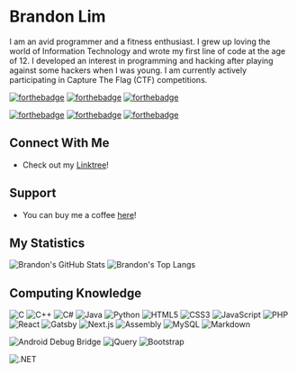 # Brandon Lim
I am an avid programmer and a fitness enthusiast. I grew up loving the world of Information Technology and wrote my first line of code at the age of 12. I developed an interest in programming and hacking after playing against some hackers when I was young. I am currently actively participating in Capture The Flag (CTF) competitions.

[![forthebadge](https://forthebadge.com/images/badges/powered-by-coffee.svg)](https://forthebadge.com)
[![forthebadge](https://forthebadge.com/images/badges/built-with-swag.svg)](https://forthebadge.com)
[![forthebadge](https://forthebadge.com/images/badges/makes-people-smile.svg)](https://forthebadge.com)

[![forthebadge](https://forthebadge.com/images/badges/uses-git.svg)](https://forthebadge.com)
[![forthebadge](https://forthebadge.com/images/badges/uses-brains.svg)](https://forthebadge.com)
[![forthebadge](https://forthebadge.com/images/badges/uses-badges.svg)](https://forthebadge.com)

## Connect With Me
* Check out my [Linktree](https://linktr.ee/justbrandonlim/)!

## Support
* You can buy me a coffee [here](https://ko-fi.com/justbrandonlim/)!

## My Statistics
![Brandon's GitHub Stats](https://github-readme-stats.vercel.app/api?username=JustBrandonLim&count_private=true&show_icons=true&theme=dark)
![Brandon's Top Langs](https://github-readme-stats.vercel.app/api/top-langs/?username=JustBrandonLim&show_icons=true&theme=dark&langs_count=10)

## Computing Knowledge
![C](https://img.shields.io/badge/-C-brightgreen?logo=c)
![C++](https://img.shields.io/badge/-C%2B%2B-brightgreen?logo=cplusplus)
![C#](https://img.shields.io/badge/-C%23-brightgreen?logo=csharp)
![Java](https://img.shields.io/badge/-Java-brightgreen?logo=java)
![Python](https://img.shields.io/badge/-Python-brightgreen?logo=python)
![HTML5](https://img.shields.io/badge/-HTML5-brightgreen?logo=html5)
![CSS3](https://img.shields.io/badge/-CSS3-brightgreen?logo=css3)
![JavaScript](https://img.shields.io/badge/-JavaScript-brightgreen?logo=javascript)
![PHP](https://img.shields.io/badge/-PHP-brightgreen?logo=php)
![React](https://img.shields.io/badge/-React-brightgreen?logo=react)
![Gatsby](https://img.shields.io/badge/-Gatsby-brightgreen?logo=gatsby)
![Next.js](https://img.shields.io/badge/-Next.js-brightgreen?logo=nextdotjs)
![Assembly](https://img.shields.io/badge/-Assembly-brightgreen?logo=)
![MySQL](https://img.shields.io/badge/-MySQL-brightgreen?logo=mysql)
![Markdown](https://img.shields.io/badge/-Markdown-brightgreen?logo=markdown)

![Android Debug Bridge](https://img.shields.io/badge/-Android%20Debug%20Bridge-brightgreen?logo=android)
![jQuery](https://img.shields.io/badge/-jQuery-brightgreen?logo=jquery)
![Bootstrap](https://img.shields.io/badge/-Bootstrap-brightgreen?logo=bootstrap)

![.NET](https://img.shields.io/badge/-.NET-brightgreen?logo=dotnet)
